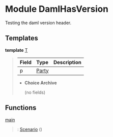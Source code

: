 # <a name="module-damlhasversion-70304"></a>Module DamlHasVersion

Testing the daml version header.

## Templates

<a name="type-damlhasversion-t-267"></a>**template** [T](#type-damlhasversion-t-267)

> | Field                                                                                   | Type                                                                                    | Description |
> | :-------------------------------------------------------------------------------------- | :-------------------------------------------------------------------------------------- | :---------- |
> | p                                                                                       | [Party](https://docs.daml.com/daml/stdlib/Prelude.html#type-da-internal-lf-party-50311) |  |
> 
> * **Choice Archive**
>   
>   (no fields)

## Functions

<a name="function-damlhasversion-main-40019"></a>[main](#function-damlhasversion-main-40019)

> : [Scenario](https://docs.daml.com/daml/stdlib/Prelude.html#type-da-internal-lf-scenario-45418) ()
